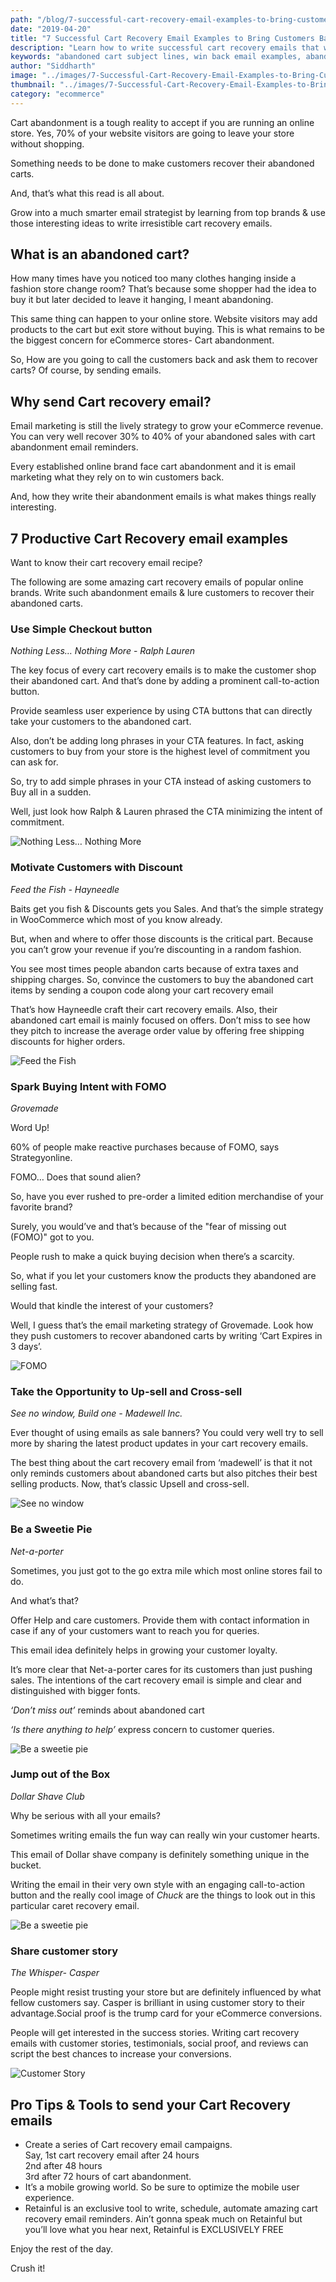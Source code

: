 ```yaml
---
path: "/blog/7-successful-cart-recovery-email-examples-to-bring-customers-back/"
date: "2019-04-20"
title: "7 Successful Cart Recovery Email Examples to Bring Customers Back"
description: "Learn how to write successful cart recovery emails that would win customers back. Cart recovery emails are a great way to bring your abandonment cart visitors back. Here are 7 successful abandoned cart follow up email examples for you to use."
keywords: "abandoned cart subject lines, win back email examples, abandoned cart email series examples, shopping cart abandonment email marketing"
author: "Siddharth"
image: "../images/7-Successful-Cart-Recovery-Email-Examples-to-Bring-Customers-Back/7-Successful-Cart-Recovery-Email-Examples-to-Bring-Customers-Back.png"
thumbnail: "../images/7-Successful-Cart-Recovery-Email-Examples-to-Bring-Customers-Back/7-Successful-Cart-Recovery-Email-Examples-to-Bring-Customers-Back.png"
category: "ecommerce"
---
```


Cart abandonment is a tough reality to accept if you are running an online store. Yes, 70% of your website visitors are going to leave your store without shopping.

Something needs to be done to make customers recover their abandoned carts.

And, that’s what this read is all about.

Grow into a much smarter email strategist by learning from top brands & use those interesting ideas to write irresistible cart recovery emails.

<toc></toc>

## What is an abandoned cart?
How many times have you noticed too many clothes hanging inside a fashion store change room?
That’s because some shopper had the idea to buy it but later decided to leave it hanging, I meant abandoning.  

This same thing can happen to your online store. Website visitors may add products to the cart but exit store without buying. This is what remains to be the biggest concern for eCommerce stores- Cart abandonment.  


So, How are you going to call the customers back and ask them to recover carts?
Of course, by sending emails.

  
## Why send Cart recovery email?

Email marketing is still the lively strategy to <link-text url="https://www.campaignrabbit.com/blog/17-ways-to-increase-your-ecommerce-revenue-through-email-marketing/" target="_blank" rel="noopener">grow your eCommerce revenue</link-text>. You can very well recover 30% to 40% of your abandoned sales with cart abandonment email reminders.

Every established online brand face cart abandonment and it is email marketing what they rely on to win customers back.

And, how they write their abandonment emails is what makes things really interesting.

## 7 Productive Cart Recovery email examples

Want to know their cart recovery email recipe?

The following are some amazing cart recovery emails of popular online brands. Write such abandonment emails & lure customers to recover their abandoned carts.

### Use Simple Checkout button
 
*Nothing Less… Nothing More* - <link-text url="https://www.ralphlauren.com/" target="_blank" rel="noopener nofollow">_Ralph Lauren_</link-text> 

The key focus of every cart recovery emails is to make the customer shop their abandoned cart. And that’s done by adding a prominent call-to-action button.

Provide seamless user experience by using CTA buttons that can directly take your customers to the abandoned cart.

Also, don’t be adding long phrases in your CTA features. In fact, asking customers to buy from your store is the highest level of commitment you can ask for.

So, try to add simple phrases in your CTA instead of asking customers to Buy all in a sudden.

Well, just look how Ralph & Lauren phrased the CTA minimizing the intent of commitment.

![Nothing Less… Nothing More](https://raw.githubusercontent.com/retainful/site-images/master/7-Successful-Cart-Recovery-Email-Examples-to-Bring-Customers-Back/CTA.jpeg)

### Motivate Customers with Discount
*Feed the Fish - Hayneedle*

Baits get you fish & Discounts gets you Sales. And that’s the simple strategy in WooCommerce which most of you know already.

But, when and where to offer those discounts is the critical part. Because you can’t grow your revenue if you’re discounting in a random fashion.

You see most times people abandon carts because of extra taxes and shipping charges. So, convince the customers to buy the abandoned cart items by <link-text url="https://www.retainful.com/features/woocommerce" target="_blank" rel=“noopener”>sending a coupon code along your cart recovery email</link-text> 

That’s how Hayneedle craft their cart recovery emails. Also, their abandoned cart email is mainly focused on offers. Don’t miss to see how they pitch to increase the average order value by offering free shipping discounts for higher orders.

![Feed the Fish](https://raw.githubusercontent.com/retainful/site-images/master/7-Successful-Cart-Recovery-Email-Examples-to-Bring-Customers-Back/discount.jpeg)



  
### Spark Buying Intent with FOMO

<link-text url="https://grovemade.com/" target="_blank" rel="noopener nofollow">_Grovemade_</link-text> 

Word Up!

60% of people make reactive purchases because of FOMO, says <link-text url="http://strategyonline.ca/2015/03/09/the-impact-of-fomo/" target="_blank" rel="noopener nofollow">Strategyonline</link-text>.

FOMO… Does that sound alien?

So, have you ever rushed to pre-order a limited edition merchandise of your favorite brand?

Surely, you would’ve and that’s because of the "fear of missing out (FOMO)" got to you.

People rush to make a quick buying decision when there’s a scarcity.

So, what if you let your customers know the products they abandoned are selling fast.

Would that kindle the interest of your customers?

Well, I guess that’s the email marketing strategy of Grovemade. Look how they push customers to recover abandoned carts by writing ‘Cart Expires in 3 days’.
  

![FOMO](https://raw.githubusercontent.com/retainful/site-images/master/7-Successful-Cart-Recovery-Email-Examples-to-Bring-Customers-Back/FOMO.jpeg)


### Take the Opportunity to Up-sell and Cross-sell

_See no window, Build one - Madewell Inc._

Ever thought of using emails as sale banners? You could very well try to sell more by sharing the latest product updates in your cart recovery emails.

The best thing about the cart recovery email from ‘madewell’ is that it not only reminds  customers about abandoned carts but also pitches their best selling products. Now, that’s classic Upsell and cross-sell.

  
![See no window](https://raw.githubusercontent.com/retainful/site-images/master/7-Successful-Cart-Recovery-Email-Examples-to-Bring-Customers-Back/cross-sell.jpeg)


### Be a Sweetie Pie 

_Net-a-porter_

Sometimes, you just got to the go extra mile which most online stores fail to do.

And what’s that?

Offer Help and care customers. Provide them with contact information in case if any of your customers want to reach you for queries.

This email idea definitely helps in growing your customer loyalty.

It’s more clear that Net-a-porter cares for its customers than just pushing sales. The intentions of the cart recovery email is simple and clear and distinguished with bigger fonts.

_‘Don’t miss out’_ reminds about abandoned cart

_‘Is there anything to help’_ express concern to customer queries.

![Be a sweetie pie](https://raw.githubusercontent.com/retainful/site-images/master/7-Successful-Cart-Recovery-Email-Examples-to-Bring-Customers-Back/Care.jpeg)


### Jump out of the Box

_Dollar Shave Club_

Why be serious with all your emails?

Sometimes writing emails the fun way can really win your customer hearts.

This email of Dollar shave company is definitely something unique in the bucket.

Writing the email in their very own style with an engaging call-to-action button and the really cool image of _Chuck_ are the things to look out in this particular caret recovery email.

  

![Be a sweetie pie](https://raw.githubusercontent.com/retainful/site-images/master/7-Successful-Cart-Recovery-Email-Examples-to-Bring-Customers-Back/Out-of-box.jpg)

  
### Share customer story 
*The Whisper- Casper*

People might resist trusting your store but are definitely influenced by what fellow customers say. Casper is brilliant in using customer story to their advantage.<link-text url="http://strategyonline.ca/2015/03/09/the-impact-of-fomo/" target="_blank" rel="noopener nofollow">Social proof is the trump card for your eCommerce conversions</link-text>.

People will get interested in the success stories. Writing cart recovery emails with customer stories, testimonials, social proof, and reviews can script the best chances to increase your conversions.

![Customer Story](https://raw.githubusercontent.com/retainful/site-images/master/7-Successful-Cart-Recovery-Email-Examples-to-Bring-Customers-Back/customer-story.jpeg)

 ## Pro Tips & Tools to send your Cart Recovery emails

-   Create a series of Cart recovery email campaigns.    
Say, 
1st cart recovery email after 24 hours  
2nd after 48 hours   
3rd after 72 hours of cart abandonment.   
- It’s a mobile growing world. So be sure to optimize the mobile user experience.
- Retainful is an exclusive tool to write, schedule, automate amazing cart recovery email reminders. Ain’t gonna speak much on Retainful but you’ll love what you hear next,
<link-text url="https://www.retainful.com/blog/the-simple-way-to-retain-all-your-customers/" target="_blank" rel="noopener">Retainful is EXCLUSIVELY FREE</link-text> 

Enjoy the rest of the day.

Crush it!